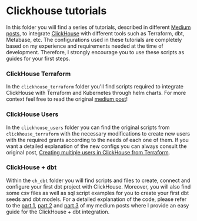 # Clickhouse tutorials

In this folder you will find a series of tutorials, described in different [Medium posts](https://medium.com/@brendavarguez21), to integrate [ClickHouse](https://clickhouse.com/) with different tools such as Terraform, dbt, Metabase, etc. The configurations used in these tutorials are completely based on my experience and requirements needed at the time of development. Therefore, I strongly encourage you to use these scripts as guides for your first steps.

### ClickHouse Terraform

In the `clickhouse_terraform` folder you'll find scripts required to integrate ClickHouse with Terraform and Kubernetes through helm charts. For more context feel free to read the original [medium post](https://medium.com/@brendavarguez21/deploying-clickhouse-on-a-kubernetes-cluster-using-terraform-d4e2234c27af)!

### ClickHouse Users

In the `clickhouse_users` folder you can find the original scripts from `clickhouse_terraform` with the necessary modifications to create new users with the required grants according to the needs of each one of them. If you want a detailed explanation of the new configs you can always consult the original post, [Creating multiple users in ClickHouse from Terraform](https://medium.com/@brendavarguez21/creating-multiple-users-in-clickhouse-from-terraform-998ccfa6c44a).

### ClickHouse + dbt

Within the `ch_dbt` folder you will find scripts and files to create, connect and configure your first dbt project with ClickHouse.  Moreover, you will also find some csv files as well as sql script examples for you to create your first dbt seeds and dbt models. For a detailed explanation of the code, please refer to the [part 1](https://medium.com/@brendavarguez21/coding-symphony-unleashing-the-power-of-clickhouse-and-dbt-for-modern-data-analytics-part-1-edaa9ed2a457), [part 2](https://medium.com/@brendavarguez21/coding-symphony-unleashing-the-power-of-clickhouse-and-dbt-for-modern-data-analytics-part-2-f486f9af54bd) and [part 3](https://medium.com/@brendavarguez21/coding-symphony-clickhouse-dbt-and-table-partitioning-order-by-and-primary-keys-part-3-16a25dd977ca) of my medium posts where I provide an easy guide for the ClickHouse + dbt integration.
